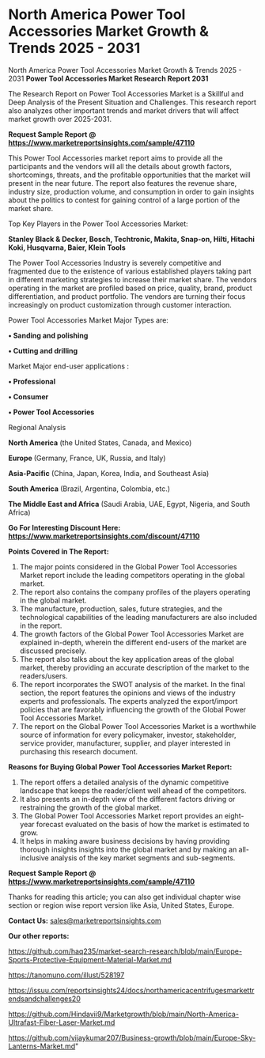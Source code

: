 # North America Power Tool Accessories Market Growth & Trends 2025 - 2031
North America Power Tool Accessories Market Growth & Trends 2025 - 2031
<strong>Power Tool Accessories Market Research Report 2031</strong>

The Research Report on Power Tool Accessories Market is a Skillful and Deep Analysis of the Present Situation and Challenges. This research report also analyzes other important trends and market drivers that will affect market growth over 2025-2031.

<strong>Request Sample Report @ <a href=https://www.marketreportsinsights.com/sample/47110>https://www.marketreportsinsights.com/sample/47110</a></strong>

This Power Tool Accessories market report aims to provide all the participants and the vendors will all the details about growth factors, shortcomings, threats, and the profitable opportunities that the market will present in the near future. The report also features the revenue share, industry size, production volume, and consumption in order to gain insights about the politics to contest for gaining control of a large portion of the market share.

Top Key Players in the Power Tool Accessories Market:

<strong>Stanley Black & Decker, Bosch, Techtronic, Makita, Snap-on, Hilti, Hitachi Koki, Husqvarna, Baier, Klein Tools</strong>

The Power Tool Accessories Industry is severely competitive and fragmented due to the existence of various established players taking part in different marketing strategies to increase their market share. The vendors operating in the market are profiled based on price, quality, brand, product differentiation, and product portfolio. The vendors are turning their focus increasingly on product customization through customer interaction.

Power Tool Accessories Market Major Types are:

<strong>•  Sanding and polishing

•  Cutting and drilling</strong>

Market Major end-user applications :

<strong>•  Professional

•  Consumer

•  Power Tool Accessories</strong>

Regional Analysis

</u><strong><b>North America</b></strong> (the United States, Canada, and Mexico)

<strong><b>Europe </b></strong>(Germany, France, UK, Russia, and Italy)

<strong><b>Asia-Pacific</b></strong> (China, Japan, Korea, India, and Southeast Asia)

<strong><b>South America</b></strong> (Brazil, Argentina, Colombia, etc.)

<strong><b>The Middle East and Africa</b></strong> (Saudi Arabia, UAE, Egypt, Nigeria, and South Africa)

<strong>Go For Interesting Discount Here: <a href=https://www.marketreportsinsights.com/discount/47110>https://www.marketreportsinsights.com/discount/47110</a></strong>

<strong>Points Covered in The Report:</strong>
<ol>
  <li>The major points considered in the Global Power Tool Accessories Market report include the leading competitors operating in the global market.</li>
  <li>The report also contains the company profiles of the players operating in the global market.</li>
  <li>The manufacture, production, sales, future strategies, and the technological capabilities of the leading manufacturers are also included in the report.</li>
  <li>The growth factors of the Global Power Tool Accessories Market are explained in-depth, wherein the different end-users of the market are discussed precisely.</li>
  <li>The report also talks about the key application areas of the global market, thereby providing an accurate description of the market to the readers/users.</li>
  <li>The report incorporates the SWOT analysis of the market. In the final section, the report features the opinions and views of the industry experts and professionals. The experts analyzed the export/import policies that are favorably influencing the growth of the Global Power Tool Accessories Market.</li>
  <li>The report on the Global Power Tool Accessories Market is a worthwhile source of information for every policymaker, investor, stakeholder, service provider, manufacturer, supplier, and player interested in purchasing this research document.</li>
</ol>
<strong>Reasons for Buying Global Power Tool Accessories Market Report:</strong>

<ol>
  <li>The report offers a detailed analysis of the dynamic competitive landscape that keeps the reader/client well ahead of the competitors.</li>
  <li>It also presents an in-depth view of the different factors driving or restraining the growth of the global market.</li>
  <li>The Global Power Tool Accessories Market report provides an eight-year forecast evaluated on the basis of how the market is estimated to grow.</li>
  <li>It helps in making aware business decisions by having providing thorough insights insights into the global market and by making an all-inclusive analysis of the key market segments and sub-segments.</li>
</ol>
<strong>Request Sample Report @ <a href=https://www.marketreportsinsights.com/sample/47110>https://www.marketreportsinsights.com/sample/47110</a></strong>


Thanks for reading this article; you can also get individual chapter wise section or region wise report version like Asia, United States, Europe.

<strong>Contact Us:</strong>
sales@marketreportsinsights.com

<strong>Our other reports:</strong>

<a href=https://github.com/haq235/market-search-research/blob/main/Europe-Sports-Protective-Equipment-Material-Market.md>https://github.com/haq235/market-search-research/blob/main/Europe-Sports-Protective-Equipment-Material-Market.md</a>

<a href=https://tanomuno.com/illust/528197>https://tanomuno.com/illust/528197</a>

<a href=https://issuu.com/reportsinsights24/docs/northamericacentrifugesmarkettrendsandchallenges20>https://issuu.com/reportsinsights24/docs/northamericacentrifugesmarkettrendsandchallenges20</a>

<a href=https://github.com/Hindavii9/Marketgrowth/blob/main/North-America-Ultrafast-Fiber-Laser-Market.md>https://github.com/Hindavii9/Marketgrowth/blob/main/North-America-Ultrafast-Fiber-Laser-Market.md</a>

<a href=https://github.com/vijaykumar207/Business-growth/blob/main/Europe-Sky-Lanterns-Market.md>https://github.com/vijaykumar207/Business-growth/blob/main/Europe-Sky-Lanterns-Market.md</a>"
